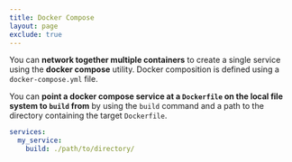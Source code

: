 ```yaml
---
title: Docker Compose
layout: page
exclude: true
---
```


You can **network together multiple containers** to create a single service using the **docker compose** utility. Docker composition is defined using a `docker-compose.yml` file.

You can **point a docker compose service at a `Dockerfile` on the local file system to `build` from** by using the `build` command and a path to the directory containing the target `Dockerfile`.
```yaml
services:
  my_service:
    build: ./path/to/directory/
```
<!--stackedit_data:
eyJoaXN0b3J5IjpbLTgxMTc2NTc3NCwxNzY0NzY1NTE5XX0=
-->